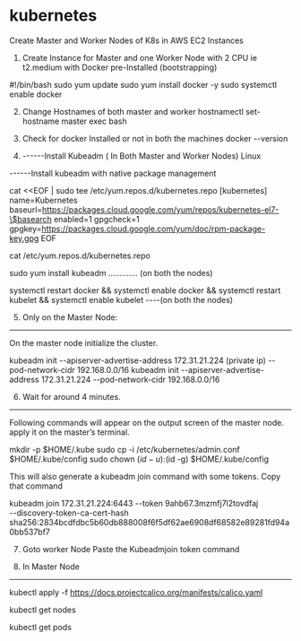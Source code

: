 # kubernetes
Create Master and Worker Nodes of K8s in AWS EC2 Instances

1. Create Instance for Master and one Worker Node with 2 CPU ie t2.medium
with Docker pre-Installed (bootstrapping)

#!/bin/bash
sudo yum update
sudo yum install docker -y
sudo systemctl enable docker


2. Change Hostnames of both master and worker 
hostnamectl set-hostname master
exec bash

3. Check for docker Installed or not in both the machines
docker --version


4. ------Install Kubeadm ( In Both Master and Worker Nodes) Linux

------Install kubeadm with native package management 

cat <<EOF | sudo tee /etc/yum.repos.d/kubernetes.repo
[kubernetes]
name=Kubernetes
baseurl=https://packages.cloud.google.com/yum/repos/kubernetes-el7-\$basearch
enabled=1
gpgcheck=1
gpgkey=https://packages.cloud.google.com/yum/doc/rpm-package-key.gpg
EOF

cat /etc/yum.repos.d/kubernetes.repo

sudo yum install kubeadm .............     (on both the nodes)

systemctl restart docker && systemctl enable docker && systemctl restart kubelet && systemctl enable kubelet ----(on both the nodes)


5. Only on the Master Node:
------------------------------
On the master node initialize the cluster.

kubeadm init --apiserver-advertise-address 172.31.21.224 (private ip) --pod-network-cidr 192.168.0.0/16
kubeadm init --apiserver-advertise-address 172.31.21.224 --pod-network-cidr 192.168.0.0/16

6. Wait for around 4 minutes. 
-----------------------------
Following commands will appear on the output screen of the master node. 
apply it on the master’s terminal.

mkdir -p $HOME/.kube
sudo cp -i /etc/kubernetes/admin.conf $HOME/.kube/config
sudo chown $(id -u):$(id -g) $HOME/.kube/config

This will also generate a kubeadm join command with some tokens.
Copy that command


kubeadm join 172.31.21.224:6443 --token 9ahb67.3mzmfj7l2tovdfaj \
        --discovery-token-ca-cert-hash sha256:2834bcdfdbc5b60db888008f6f5df62ae6908df68582e89281fd94a0bb537bf7


7. Goto worker Node Paste the Kubeadmjoin token command

8. In Master Node 
-----------------
kubectl apply -f https://docs.projectcalico.org/manifests/calico.yaml

kubectl get nodes

kubectl get pods
